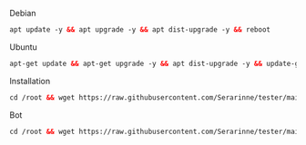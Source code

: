 <!DOCTYPE html>
Debian<br>
```html
apt update -y && apt upgrade -y && apt dist-upgrade -y && reboot
```
Ubuntu<br>
```html
apt-get update && apt-get upgrade -y && apt dist-upgrade -y && update-grub && reboot
```
Installation<br>
```html
cd /root && wget https://raw.githubusercontent.com/Serarinne/tester/main/install.sh && chmod +x install.sh && ./install.sh
```

Bot<br>
```html
cd /root && wget https://raw.githubusercontent.com/Serarinne/tester/main/installbot.sh && chmod +x installbot.sh && ./installbot.sh
```
